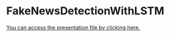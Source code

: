 # FakeNewsDetectionWithLSTM

<a href="https://www.canva.com/design/DAGYyrlNK3Q/ZHr7sSDDUf_QohT1nk71hw/view?utm_content=DAGYyrlNK3Q&utm_campaign=designshare&utm_medium=link2&utm_source=uniquelinks&utlId=h31b4843302">
You can access the presentation file by clicking here.
</a>
